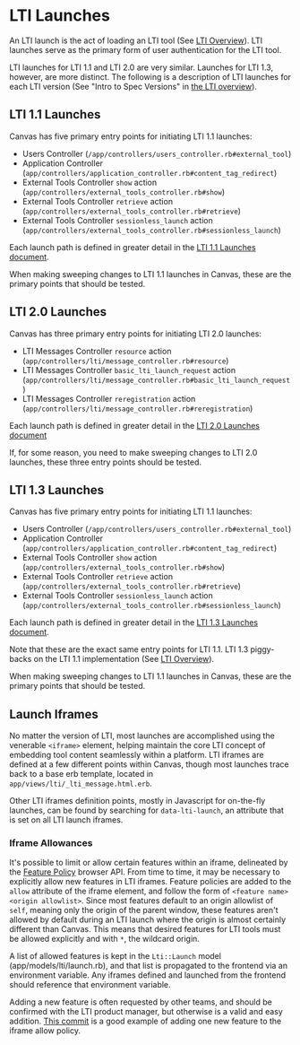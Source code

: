 # LTI Launches

An LTI launch is the act of loading an LTI tool (See [LTI Overview](./01_lti_overview.md)). LTI launches serve as the primary form of user authentication for the LTI tool.

LTI launches for LTI 1.1 and LTI 2.0 are very similar. Launches for LTI 1.3, however, are more distinct. The following is a description of LTI launches for each LTI version (See "Intro to Spec Versions" in [the LTI overview](./01_lti_overview.md)).

## LTI 1.1 Launches
Canvas has five primary entry points for initiating LTI 1.1 launches:

- Users Controller (`/app/controllers/users_controller.rb#external_tool`)
- Application Controller (`app/controllers/application_controller.rb#content_tag_redirect`)
- External Tools Controller `show` action (`app/controllers/external_tools_controller.rb#show`)
- External Tools Controller `retrieve` action (`app/controllers/external_tools_controller.rb#retrieve`)
- External Tools Controller `sessionless_launch` action (`app/controllers/external_tools_controller.rb#sessionless_launch`)

Each launch path is defined in greater detail in the [LTI 1.1 Launches document](./05_lti_1_1_launches.md).

When making sweeping changes to LTI 1.1 launches in Canvas, these are the primary points that should be tested.

## LTI 2.0 Launches
Canvas has three primary entry points for initiating LTI 2.0 launches:

- LTI Messages Controller `resource` action (`app/controllers/lti/message_controller.rb#resource`)
- LTI Messages Controller `basic_lti_launch_request` action (`app/controllers/lti/message_controller.rb#basic_lti_launch_request`)
- LTI Messages Controller `reregistration` action (`app/controllers/lti/message_controller.rb#reregistration`)

Each launch path is defined in greater detail in the [LTI 2.0 Launches document](./06_lti_2_0_launches.md)

If, for some reason, you need to make sweeping changes to LTI 2.0 launches, these three entry points should be tested.

## LTI 1.3 Launches
Canvas has five primary entry points for initiating LTI 1.1 launches:

- Users Controller (`/app/controllers/users_controller.rb#external_tool`)
- Application Controller (`app/controllers/application_controller.rb#content_tag_redirect`)
- External Tools Controller `show` action (`app/controllers/external_tools_controller.rb#show`)
- External Tools Controller `retrieve` action (`app/controllers/external_tools_controller.rb#retrieve`)
- External Tools Controller `sessionless_launch` action (`app/controllers/external_tools_controller.rb#sessionless_launch`)

Each launch path is defined in greater detail in the [LTI 1.3 Launches document](./07_lti_1_3_launches.md).

Note that these are the exact same entry points for LTI 1.1. LTI 1.3 piggy-backs on the LTI 1.1 implementation (See [LTI Overview](./01_lti_overview.md)).

When making sweeping changes to LTI 1.1 launches in Canvas, these are the primary points that should be tested.

## Launch Iframes

No matter the version of LTI, most launches are accomplished using the venerable `<iframe>` element, helping maintain
the core LTI concept of embedding tool content seamlessly within a platform. LTI iframes are defined at a few different
points within Canvas, though most launches trace back to a base erb template, located in `app/views/lti/_lti_message.html.erb`.

Other LTI iframes definition points, mostly in Javascript for on-the-fly launches, can be found by searching for
`data-lti-launch`, an attribute that is set on all LTI launch iframes.

### Iframe Allowances

It's possible to limit or allow certain features within an iframe, delineated by the [Feature Policy](https://developer.mozilla.org/en-US/docs/Web/HTTP/Feature_Policy/Using_Feature_Policy)
browser API. From time to time, it may be necessary to explicitly allow new features in LTI iframes. Feature policies
are added to the `allow` attribute of the iframe element, and follow the form of `<feature name> <origin allowlist>`.
Since most features default to an origin allowlist of `self`, meaning only the origin of the parent window, these
features aren't allowed by default during an LTI launch where the origin is almost certainly different than Canvas.
This means that desired features for LTI tools must be allowed explicitly and with `*`, the wildcard origin.

A list of allowed features is kept in the `Lti::Launch` model (app/models/lti/launch.rb), and that list is propagated
to the frontend via an environment variable. Any iframes defined and launched from the frontend should reference
that environment variable.

Adding a new feature is often requested by other teams, and should be confirmed with the LTI product manager, but
otherwise is a valid and easy addition. [This commit](https://gerrit.instructure.com/c/canvas-lms/+/281077) is
a good example of adding one new feature to the iframe allow policy.
